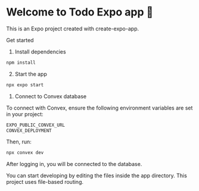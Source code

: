 # Welcome to Todo Expo app 👋

This is an Expo project created with create-expo-app.

Get started

1. Install dependencies

```bash
npm install
```

2. Start the app

```bash
npx expo start
```

1. Connect to Convex database

To connect with Convex, ensure the following environment variables are set in your project:

```bash
EXPO_PUBLIC_CONVEX_URL
CONVEX_DEPLOYMENT
```

Then, run:

```bash
npx convex dev
```

After logging in, you will be connected to the database.

You can start developing by editing the files inside the app directory. This project uses file-based routing.

